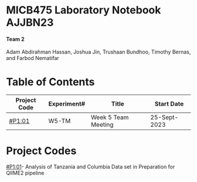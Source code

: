 # MICB475 Laboratory Notebook AJJBN23
#### **Team 2**

Adam Abdirahman Hassan, Joshua Jin, Trushaan Bundhoo, Timothy Bernas, and Farbod Nematifar





# Table of Contents
|Project Code|Experiment#|Title|Start Date|
|------------|-----------|-----|----------|
|[#P1:01](section_name)      |W5-TM|Week 5 Team Meeting|25-Sept-2023|

# Project Codes
[#P1:01](section_name)- Analysis of Tanzania and Columbia Data set in Preparation for QIIME2 pipeline 
